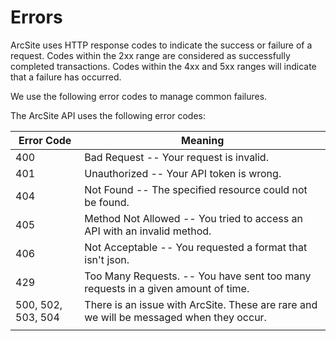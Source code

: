 # Errors

ArcSite uses HTTP response codes to indicate the success or failure of a request. Codes within the 2xx range are considered as successfully completed transactions. Codes within the 4xx and 5xx ranges will indicate that a failure has occurred.

We use the following error codes to manage common failures.

The ArcSite API uses the following error codes:

| Error Code         | Meaning                                                                                 |
| ------------------ | --------------------------------------------------------------------------------------- |
| 400                | Bad Request -- Your request is invalid.                                                 |
| 401                | Unauthorized -- Your API token is wrong.                                                |
| 404                | Not Found -- The specified resource could not be found.                                 |
| 405                | Method Not Allowed -- You tried to access an API with an invalid method.                |
| 406                | Not Acceptable -- You requested a format that isn't json.                               |
| 429                | Too Many Requests. -- You have sent too many requests in a given amount of time.        |
| 500, 502, 503, 504 | There is an issue with ArcSite. These are rare and we will be messaged when they occur. |
|                    |
